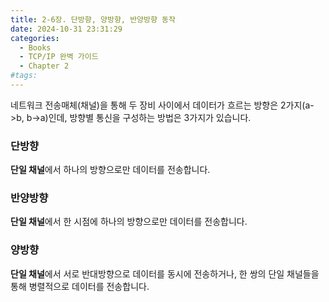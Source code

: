 ```yaml
---
title: 2-6장. 단방향, 양방향, 반양방향 동작
date: 2024-10-31 23:31:29
categories:
  - Books
  - TCP/IP 완벽 가이드
  - Chapter 2
#tags:
---
```

네트워크 전송매체(채널)을 통해 두 장비 사이에서 데이터가 흐르는 방향은 2가지(a->b, b->a)인데, 방향별 통신을 구성하는 방법은 3가지가 있습니다.

### 단방향

**단일 채널**에서 하나의 방향으로만 데이터를 전송합니다.

### 반양방향

**단일 채널**에서 한 시점에 하나의 방향으로만 데이터를 전송합니다.

### 양방향

**단일 채널**에서 서로 반대방향으로 데이터를 동시에 전송하거나, 한 쌍의 단일 채널들을 통해 병렬적으로 데이터를 전송합니다.
